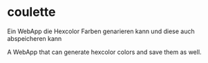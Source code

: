# coulette

Ein WebApp die Hexcolor Farben genarieren kann und diese auch abspeicheren kann 


A WebApp that can generate hexcolor colors and save them as well. 
